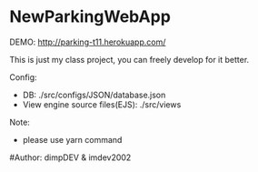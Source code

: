# NewParkingWebApp

DEMO: http://parking-t11.herokuapp.com/

This is just my class project, you can freely develop for it better.

Config:

- DB: ./src/configs/JSON/database.json
- View engine source files(EJS): ./src/views

Note: 

- please use yarn command

#Author: dimpDEV & imdev2002
